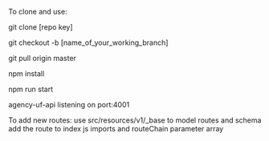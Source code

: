 To clone and use:

git clone [repo key]

git checkout -b [name_of_your_working_branch]

git pull origin master

npm install

npm run start

agency-uf-api listening on port:4001



To add new routes:
    use src/resources/v1/_base to model routes and schema
    add the route to index js imports and routeChain parameter array